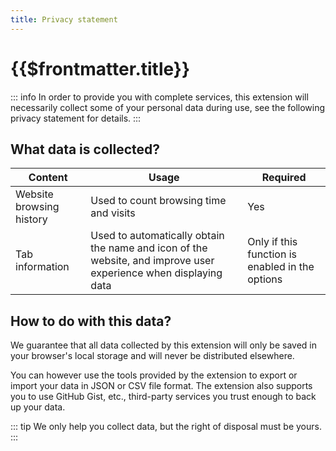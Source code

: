 ```yaml
---
title: Privacy statement
---
```


# {{$frontmatter.title}}

::: info
In order to provide you with complete services, this extension will necessarily collect some of your personal data during use, see the following privacy statement for details.
:::

## What data is collected?

| Content                  | Usage                                                                                                           | Required                                        |
| ------------------------ | --------------------------------------------------------------------------------------------------------------- | ----------------------------------------------- |
| Website browsing history | Used to count browsing time and visits                                                                          | Yes                                             |
| Tab information          | Used to automatically obtain the name and icon of the website, and improve user experience when displaying data | Only if this function is enabled in the options |

## How to do with this data?

We guarantee that all data collected by this extension will only be saved in your browser's local storage and will never be distributed elsewhere.

You can however use the tools provided by the extension to export or import your data in JSON or CSV file format. The extension also supports you to use GitHub Gist, etc., third-party services you trust enough to back up your data.

::: tip
We only help you collect data, but the right of disposal must be yours.
:::
